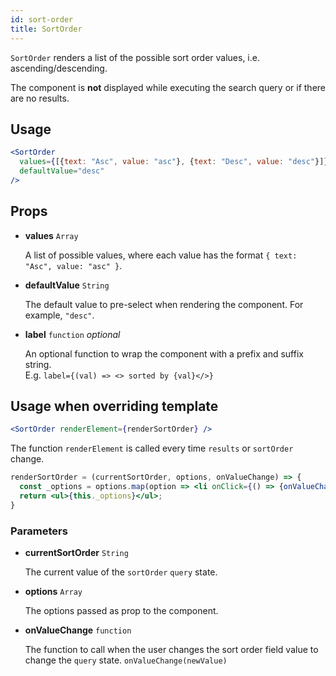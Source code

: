 ```yaml
---
id: sort-order
title: SortOrder
---
```


`SortOrder` renders a list of the possible sort order values, i.e. ascending/descending.

The component is **not** displayed while executing the search query or if there are no results.

## Usage

```jsx
<SortOrder
  values={[{text: "Asc", value: "asc"}, {text: "Desc", value: "desc"}]}
  defaultValue="desc"
/>
```

## Props

* **values** `Array`

  A list of possible values, where each value has the format `{ text: "Asc", value: "asc" }`.

* **defaultValue** `String`

  The default value to pre-select when rendering the component. For example, `"desc"`.

- **label** `function` _optional_

  An optional function to wrap the component with a prefix and suffix string. <br />
  E.g. `label={(val) => <> sorted by {val}</>}`

## Usage when overriding template

```jsx
<SortOrder renderElement={renderSortOrder} />
```

The function `renderElement` is called every time `results` or `sortOrder` change.

```jsx
renderSortOrder = (currentSortOrder, options, onValueChange) => {
  const _options = options.map(option => <li onClick={() => {onValueChange(option.value)}}>{option.text}</li>);
  return <ul>{this._options}</ul>;
}
```

### Parameters

* **currentSortOrder** `String`

  The current value of the `sortOrder` `query` state.

* **options** `Array`

  The options passed as prop to the component.

* **onValueChange** `function`

  The function to call when the user changes the sort order field value to change the `query` state. `onValueChange(newValue)`
